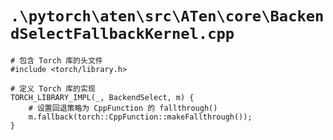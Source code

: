 # `.\pytorch\aten\src\ATen\core\BackendSelectFallbackKernel.cpp`

```
# 包含 Torch 库的头文件
#include <torch/library.h>

# 定义 Torch 库的实现
TORCH_LIBRARY_IMPL(_, BackendSelect, m) {
    # 设置回退策略为 CppFunction 的 fallthrough()
    m.fallback(torch::CppFunction::makeFallthrough());
}
```